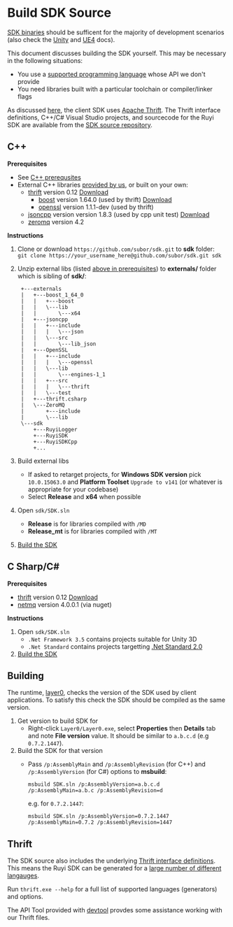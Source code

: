# Build SDK Source

[SDK binaries](https://github.com/subor/sdk/releases) should be sufficent for the majority of development scenarios (also check the [Unity](unity.md) and [UE4](ue4.md) docs).

This document discusses building the SDK yourself.  This may be necessary in the following situations:

* You use a [supported programming language](https://thrift.apache.org/docs/Languages) whose API we don't provide
* You need libraries built with a particular toolchain or compiler/linker flags

As discussed [here](layer0.md), the client SDK uses [Apache Thrift](https://thrift.apache.org/).  The Thrift interface definitions, C++/C# Visual Studio projects, and sourcecode for the Ruyi SDK are available from the [SDK source repository](https://github.com/subor/sdk/tree/master/ThriftFiles).

## C++

__Prerequisites__

* See [C++ prerequsites](cplusplus.md#prerequisites)
* External C++ libraries [provided by us](https://github.com/subor/sdk/releases), or built on your own:
    * [thrift](https://thrift.apache.org/) version 0.12 [Download](https://thrift.apache.org/download)
        * [boost](http://www.boost.org/) version 1.64.0 (used by thrift) [Download](https://sourceforge.net/projects/boost/files/boost-binaries/1.64.0/)
        * [openssl](https://www.openssl.org/) version 1.1.1-dev (used by thrift)
    * [jsoncpp](https://github.com/open-source-parsers/jsoncpp) version version 1.8.3 (used by cpp unit test) [Download](https://github.com/open-source-parsers/jsoncpp/releases/tag/1.8.3)
    * [zeromq](http://zeromq.org/) version 4.2

__Instructions__

1. Clone or download `https://github.com/subor/sdk.git` to __sdk__ folder:  
    `git clone https://your_username_here@github.com/subor/sdk.git sdk`
1. Unzip external libs (listed [above in prerequisites](#prerequisites)) to __externals/__ folder which is sibling of __sdk/__:

        +---externals
        |   +---boost_1_64_0
        |   |   +---boost
        |   |   \---lib
        |   |       \---x64
        |   +---jsoncpp
        |   |   +---include
        |   |   |   \---json
        |   |   \---src
        |   |       \---lib_json
        |   +---OpenSSL
        |   |   +---include
        |   |   |   \---openssl
        |   |   \---lib
        |   |       \---engines-1_1
        |   |   +---src
        |   |   |   \---thrift
        |   |   \---test
        |   +---thrift.csharp
        |   \---ZeroMQ
        |       +---include
        |       \---lib
        \---sdk
            +---RuyiLogger
            +---RuyiSDK
            +---RuyiSDKCpp
            +...

1. Build external libs
    * If asked to retarget projects, for __Windows SDK version__ pick `10.0.15063.0` and __Platform Toolset__ `Upgrade to v141` (or whatever is appropriate for your codebase)
    * Select __Release__ and __x64__ when possible
1. Open `sdk/SDK.sln`
    * __Release__ is for libraries compiled with `/MD`
    * __Release_mt__ is for libraries compiled with `/MT`
1. [Build the SDK](#building)

## C Sharp/C# #

__Prerequisites__

* [thrift](https://thrift.apache.org/) version 0.12 [Download](https://thrift.apache.org/download)
* [netmq](https://netmq.readthedocs.io/en/latest/) version 4.0.0.1 (via nuget)

__Instructions__

1. Open `sdk/SDK.sln`
    * `.Net Framework 3.5` contains projects suitable for Unity 3D
    * `.Net Standard` contains projects targetting [.Net Standard 2.0](https://docs.microsoft.com/en-us/dotnet/standard/net-standard)
1. [Build the SDK](#building)

## Building

The runtime, [layer0](layer0.md), checks the version of the SDK used by client applications.  To satisfy this check the SDK should be compiled as the same version.

1. Get version to build SDK for
    * Right-click `Layer0/Layer0.exe`, select __Properties__ then __Details__ tab and note __File version__ value.  It should be similar to `a.b.c.d` (e.g `0.7.2.1447`).
1. Build the SDK for that version
    * Pass `/p:AssemblyMain` and `/p:AssemblyRevision` (for C++) and `/p:AssemblyVersion` (for C#) options to __msbuild__:  

        `msbuild SDK.sln /p:AssemblyVersion=a.b.c.d /p:AssemblyMain=a.b.c /p:AssemblyRevision=d`

        e.g. for `0.7.2.1447`:

        `msbuild SDK.sln /p:AssemblyVersion=0.7.2.1447 /p:AssemblyMain=0.7.2 /p:AssemblyRevision=1447`

## Thrift

The SDK source also includes the underlying [Thrift interface definitions](https://github.com/subor/sdk/tree/master/ThriftFiles).  This means the Ruyi SDK can be generated for a [large number of different langauges](https://thrift.apache.org/docs/Languages).

Run `thrift.exe --help` for a full list of supported languages (generators) and options.

The API Tool provided with [devtool](devtool.md#api-tool) provdes some assistance working with our Thrift files.

